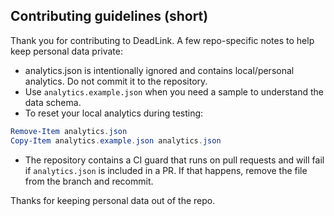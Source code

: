 ## Contributing guidelines (short)

Thank you for contributing to DeadLink. A few repo-specific notes to help keep personal data private:

- analytics.json is intentionally ignored and contains local/personal analytics. Do not commit it to the repository.
- Use `analytics.example.json` when you need a sample to understand the data schema.
- To reset your local analytics during testing:

```powershell
Remove-Item analytics.json
Copy-Item analytics.example.json analytics.json
```

- The repository contains a CI guard that runs on pull requests and will fail if `analytics.json` is included in a PR. If that happens, remove the file from the branch and recommit.

Thanks for keeping personal data out of the repo.
